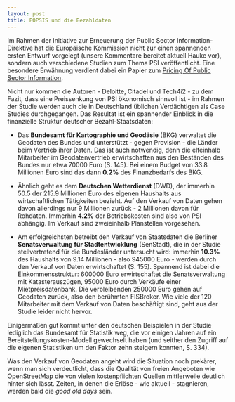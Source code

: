 ```yaml
---
layout: post
title: POPSIS und die Bezahldaten
---
```



Im Rahmen der Initiative zur Erneuerung der Public Sector Information-Direktive hat die Europäische 
Kommission nicht zur einen spannenden ersten Entwurf vorgelegt (unsere Kommentare bereitet aktuell
Hauke vor), sondern auch verschiedene Studien zum Thema PSI veröffentlicht. Eine besondere Erwähnung 
verdient dabei ein Papier zum [Pricing Of Public Sector Information](http://ec.europa.eu/information_society/policy/psi/docs/pdfs/report/11_2012/summary.pdf).

Nicht nur kommen die Autoren - Deloitte, Citadel und Tech4i2 - zu dem Fazit, dass eine 
Preissenkung von PSI ökonomisch sinnvoll ist - im Rahmen der Studie werden auch die in Deutschland 
üblichen Verdächtigen als Case Studies durchgegangen. Das Resultat ist ein spannender Einblick in 
die finanzielle Struktur deutscher Bezahl-Staatsdaten:

* Das **Bundesamt für Kartographie und Geodäsie** (BKG) verwaltet die Geodaten des Bundes und 
  unterstützt - gegen Provision - die Länder beim Vertrieb ihrer Daten. Das ist auch notwendig, 
  denn die elfeinhalb Mitarbeiter im Geodatenvertrieb erwirtschaften aus den Beständen des 
  Bundes nur etwa 70000 Euro (S. 145). Bei einem Budget von 33.8 Millionen Euro sind das dann 
  **0.2%** des Finanzbedarfs des BKG.

* Ähnlich geht es dem **Deutschen Wetterdienst** (DWD), der immerhin 50.5 der 215.9 Millionen Euro 
  des eigenen Haushalts aus wirtschaftlichen Tätigkeiten bezieht. Auf den Verkauf von Daten gehen 
  davon allerdings nur 9 Millionen zurück - 2 Millionen davon für Rohdaten. Immerhin **4.2%** der 
  Betriebskosten sind also von PSI abhängig. Im Verkauf sind zweieinhalb Planstellen vorgesehen.

* Am erfolgreichsten betreibt den Verkauf von Staatsdaten die Berliner **Senatsverwaltung für 
  Stadtentwicklung** (SenStadt), die in der Studie stellvertretend für die Bundesländer untersucht
  wird: immerhin **10.3%** des Haushalts von 9.14 Millionen - also 945000 Euro - werden durch den 
  Verkauf von Daten erwirtschaftet (S. 155). Spannend ist dabei die Einkommensstruktur: 600000 
  Euro erwirtschaftet die Senatsverwaltung mit Katasterauszügen, 95000 Euro durch Verkäufe einer 
  Mietpreisdatenbank. Die verbleibenden 250000 Euro gehen auf Geodaten zurück, also den berühmten 
  FISBroker. Wie viele der 120 Mitarbeiter mit dem Verkauf von Daten beschäftigt sind, geht aus
  der Studie leider nicht hervor.

Einigermaßen gut kommt unter den deutschen Beispielen in der Studie lediglich das Bundesamt für 
Statistik weg, die vor einigen Jahren auf ein Bereitstellungskosten-Modell gewechselt haben 
(und seither den Zugriff auf die eigenen Statistiken um den Faktor zehn steigern konnten, 
S. 334). 

Was den Verkauf von Geodaten angeht wird die Situation noch prekärer, wenn man sich verdeutlicht, 
dass die Qualität von freien Angeboten wie OpenStreetMap die von vielen kostenpflichten Quellen
mittlerweile deutlich hinter sich lässt. Zeiten, in denen die Erlöse - wie aktuell - stagnieren,
werden bald die *good old days* sein.


